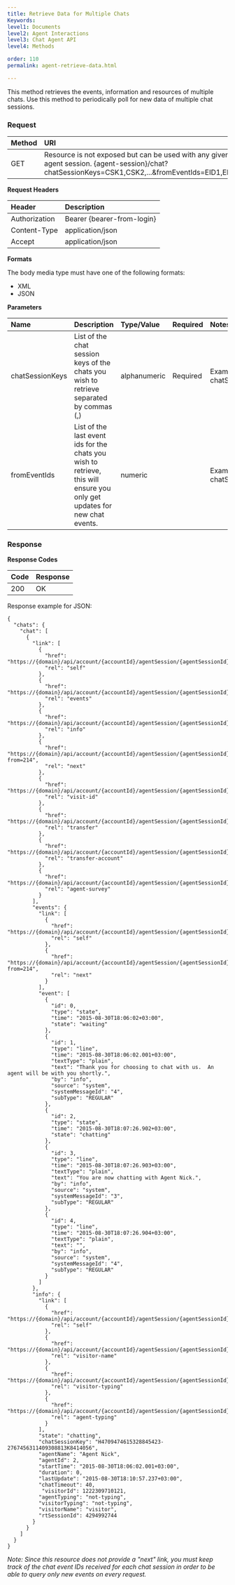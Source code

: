 ```yaml
---
title: Retrieve Data for Multiple Chats
Keywords:
level1: Documents
level2: Agent Interactions
level3: Chat Agent API
level4: Methods

order: 110
permalink: agent-retrieve-data.html

---
```


This method retrieves the events, information and resources of multiple chats. Use this method to periodically poll for new data of multiple chat sessions.

### Request

| Method | URI |
| :--- | :--- |
| GET | Resource is not exposed but can be used with any given valid agent session. {agent-session}/chat?chatSessionKeys=CSK1,CSK2,...&fromEventIds=EID1,EID2,...&v=1 |

**Request Headers**

| Header | Description |
| :--- | :--- |
| Authorization| Bearer {bearer-from-login} |
| Content-Type | application/json |
| Accept | application/json |

**Formats**

The body media type must have one of the following formats:

- XML
- JSON

**Parameters**

| Name | Description | Type/Value | Required | Notes |
| :--- | :--- | :--- | :--- | :--- |
| chatSessionKeys | List of the chat session keys of the chats you wish to retrieve separated by commas (,) | alphanumeric | Required | Example: {agent-session}/chat?chatSessionKeys=CSK1,CSK2,...&v=1 |
| fromEventIds | List of the last event ids for the chats you wish to retrieve, this will ensure you only get updates for new chat events.  | numeric | | Example: {agent-session}/chat?chatSessionKeys=CSK1,CSK2,...&fromEventIds=EID1,EID2,...&v=1 |

### Response

**Response Codes**

| Code | Response |
| :--- | :--- | 
| 200 | OK |

Response example for JSON:

    {
      "chats": {
        "chat": [
          {
            "link": [
              {
                "href": "https://{domain}/api/account/{accountId}/agentSession/{agentSessionId}/chat/{chatId}",
                "rel": "self"
              },
              {
                "href": "https://{domain}/api/account/{accountId}/agentSession/{agentSessionId}/chat/{chatId}/events",
                "rel": "events"
              },
              {
                "href": "https://{domain}/api/account/{accountId}/agentSession/{agentSessionId}/chat/{chatId}/info",
                "rel": "info"
              },
              {
                "href": "https://{domain}/api/account/{accountId}/agentSession/{agentSessionId}/chat/{chatId}?from=214",
                "rel": "next"
              },
              {
                "href": "https://{domain}/api/account/{accountId}/agentSession/{agentSessionId}/visits/visit/{visitId}",
                "rel": "visit-id"
              },
              {
                "href": "https://{domain}/api/account/{accountId}/agentSession/{agentSessionId}/chat/{chatId}/transfer",
                "rel": "transfer"
              },
              {
                "href": "https://{domain}/api/account/{accountId}/agentSession/{agentSessionId}/chat/{chatId}/transferAccount",
                "rel": "transfer-account"
              },
              {
                "href": "https://{domain}/api/account/{accountId}/agentSession/{agentSessionId}/chat/{chatId}/survey",
                "rel": "agent-survey"
              }
            ],
            "events": {
              "link": [
                {
                  "href": "https://{domain}/api/account/{accountId}/agentSession/{agentSessionId}/chat/{chatId}/events",
                  "rel": "self"
                },
                {
                  "href": "https://{domain}/api/account/{accountId}/agentSession/{agentSessionId}/chat/{chatId}/events?from=214",
                  "rel": "next"
                }
              ],
              "event": [
                {
                  "id": 0,
                  "type": "state",
                  "time": "2015-08-30T18:06:02+03:00",
                  "state": "waiting"
                },
                {
                  "id": 1,
                  "type": "line",
                  "time": "2015-08-30T18:06:02.001+03:00",
                  "textType": "plain",
                  "text": "Thank you for choosing to chat with us.  An agent will be with you shortly.",
                  "by": "info",
                  "source": "system",
                  "systemMessageId": "4",
                  "subType": "REGULAR"
                },
                {
                  "id": 2,
                  "type": "state",
                  "time": "2015-08-30T18:07:26.902+03:00",
                  "state": "chatting"
                },
                {
                  "id": 3,
                  "type": "line",
                  "time": "2015-08-30T18:07:26.903+03:00",
                  "textType": "plain",
                  "text": "You are now chatting with Agent Nick.",
                  "by": "info",
                  "source": "system",
                  "systemMessageId": "3",
                  "subType": "REGULAR"
                },
                {
                  "id": 4,
                  "type": "line",
                  "time": "2015-08-30T18:07:26.904+03:00",
                  "textType": "plain",
                  "text": "",
                  "by": "info",
                  "source": "system",
                  "systemMessageId": "4",
                  "subType": "REGULAR"
                }
              ]
            },
            "info": {
              "link": [
                {
                  "href": "https://{domain}/api/account/{accountId}/agentSession/{agentSessionId}/chat/{chatId}/info",
                  "rel": "self"
                },
                {
                  "href": "https://{domain}/api/account/{accountId}/agentSession/{agentSessionId}/chat/{chatId}/info/visitorName",
                  "rel": "visitor-name"
                },
                {
                  "href": "https://{domain}/api/account/{accountId}/agentSession/{agentSessionId}/chat/{chatId}/info/visitorTyping",
                  "rel": "visitor-typing"
                },
                {
                  "href": "https://{domain}/api/account/{accountId}/agentSession/{agentSessionId}/chat/{chatId}/info/agentTyping",
                  "rel": "agent-typing"
                }
              ],
              "state": "chatting",
              "chatSessionKey": "H4709474615328845423-2767456311409308813K8414056",
              "agentName": "Agent Nick",
              "agentId": 2,
              "startTime": "2015-08-30T18:06:02.001+03:00",
              "duration": 0,
              "lastUpdate": "2015-08-30T18:10:57.237+03:00",
              "chatTimeout": 40,
               "visitorId": 1222309710121,
              "agentTyping": "not-typing",
              "visitorTyping": "not-typing",
              "visitorName": "visitor",
              "rtSessionId": 4294992744
            }
          }
        ]
      }
    }

*Note: Since this resource does not provide a "next" link, you must keep track of the chat event IDs received for each chat session in order to be able to query only new events on every request.*
